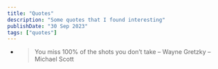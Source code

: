 ```yaml
---
title: "Quotes"
description: "Some quotes that I found interesting"
publishDate: "30 Sep 2023"
tags: ["quotes"]
---
```


- > You miss 100% of the shots you don’t take – Wayne Gretzky – Michael Scott

